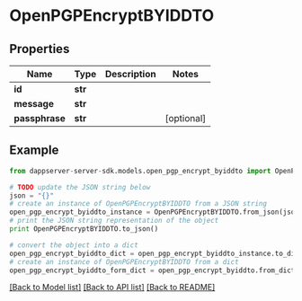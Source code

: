 # OpenPGPEncryptBYIDDTO


## Properties

Name | Type | Description | Notes
------------ | ------------- | ------------- | -------------
**id** | **str** |  | 
**message** | **str** |  | 
**passphrase** | **str** |  | [optional] 

## Example

```python
from dappserver-server-sdk.models.open_pgp_encrypt_byiddto import OpenPGPEncryptBYIDDTO

# TODO update the JSON string below
json = "{}"
# create an instance of OpenPGPEncryptBYIDDTO from a JSON string
open_pgp_encrypt_byiddto_instance = OpenPGPEncryptBYIDDTO.from_json(json)
# print the JSON string representation of the object
print OpenPGPEncryptBYIDDTO.to_json()

# convert the object into a dict
open_pgp_encrypt_byiddto_dict = open_pgp_encrypt_byiddto_instance.to_dict()
# create an instance of OpenPGPEncryptBYIDDTO from a dict
open_pgp_encrypt_byiddto_form_dict = open_pgp_encrypt_byiddto.from_dict(open_pgp_encrypt_byiddto_dict)
```
[[Back to Model list]](../README.md#documentation-for-models) [[Back to API list]](../README.md#documentation-for-api-endpoints) [[Back to README]](../README.md)


